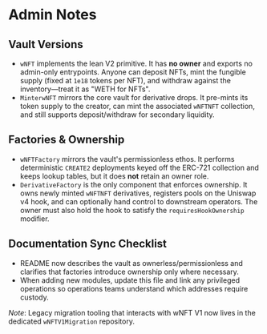# Admin Notes

## Vault Versions
- `wNFT` implements the lean V2 primitive. It has **no owner** and exports no admin-only entrypoints. Anyone can deposit NFTs, mint the fungible supply (fixed at `1e18` tokens per NFT), and withdraw against the inventory—treat it as "WETH for NFTs".
- `MinterwNFT` mirrors the core vault for derivative drops. It pre-mints its token supply to the creator, can mint the associated `wNFTNFT` collection, and still supports deposit/withdraw for secondary liquidity.

## Factories & Ownership
- `wNFTFactory` mirrors the vault's permissionless ethos. It performs deterministic `CREATE2` deployments keyed off the ERC-721 collection and keeps lookup tables, but it does **not** retain an owner role.
- `DerivativeFactory` is the only component that enforces ownership. It owns newly minted `wNFTNFT` derivatives, registers pools on the Uniswap v4 hook, and can optionally hand control to downstream operators. The owner must also hold the hook to satisfy the `requiresHookOwnership` modifier.

## Documentation Sync Checklist
- README now describes the vault as ownerless/permissionless and clarifies that factories introduce ownership only where necessary.
- When adding new modules, update this file and link any privileged operations so operations teams understand which addresses require custody.

*Note*: Legacy migration tooling that interacts with wNFT V1 now lives in the dedicated `wNFTV1Migration` repository.
